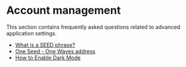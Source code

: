 # Account management

This section contains frequently asked questions related to advanced application settings.

* [What is a SEED phrase?](account-management/seed-phrase.md)
* [One Seed - One Waves address](account-management/one-seed.md)
* [How to Enable Dark Mode](account-management/dark-mode.md)
